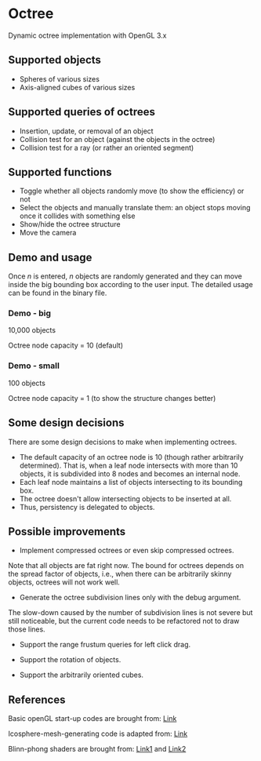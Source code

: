 # Octree

Dynamic octree implementation with OpenGL 3.x

## Supported objects
- Spheres of various sizes
- Axis-aligned cubes of various sizes

## Supported queries of octrees
- Insertion, update, or removal of an object
- Collision test for an object (against the objects in the octree)
- Collision test for a ray (or rather an oriented segment)

## Supported functions
- Toggle whether all objects randomly move (to show the efficiency) or not
- Select the objects and manually translate them: an object stops moving once it collides with something else
- Show/hide the octree structure
- Move the camera

## Demo and usage
Once $n$ is entered, $n$ objects are randomly generated and they can move inside the big bounding box according to the user input. The detailed usage can be found in the binary file.

### Demo - big
10,000 objects

Octree node capacity = 10 (default)

### Demo - small
100 objects

Octree node capacity = 1 (to show the structure changes better)

## Some design decisions
There are some design decisions to make when implementing octrees.
- The default capacity of an octree node is 10 (though rather arbitrarily determined). That is, when a leaf node intersects with more than 10 objects, it is subdivided into 8 nodes and becomes an internal node.
- Each leaf node maintains a list of objects intersecting to its bounding box.
- The octree doesn't allow intersecting objects to be inserted at all.
- Thus, persistency is delegated to objects.

## Possible improvements

- Implement compressed octrees or even skip compressed octrees.

Note that all objects are fat right now. The bound for octrees depends on the spread factor of objects, i.e., when there can be arbitrarily skinny objects, octrees will not work well.

- Generate the octree subdivision lines only with the debug argument.

The slow-down caused by the number of subdivision lines is not severe but still noticeable, but the current code needs to be refactored not to draw those lines.

- Support the range frustum queries for left click drag.

- Support the rotation of objects.

- Support the arbitrarily oriented cubes.


## References

Basic openGL start-up codes are brought from: [Link][opengl]

[opengl]: http://www.opengl-tutorial.org/

Icosphere-mesh-generating code is adapted from: [Link][songho]

[songho]: http://www.songho.ca/opengl/gl_sphere.html#icosphere

Blinn-phong shaders are brought from: [Link1][phong] and [Link2][blinn]

[phong]: http://www.cs.toronto.edu/~jacobson/phong-demo/

[blinn]: https://en.wikipedia.org/wiki/Blinn%E2%80%93Phong_reflection_model#OpenGL_Shading_Language_code_sample
